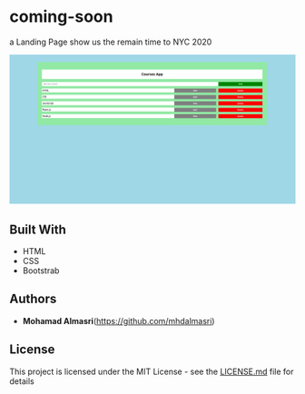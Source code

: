 # coming-soon

a Landing Page show us the remain time to NYC 2020

![alt text](https://github.com/mhdalmasri/courses-app/blob/master/Courses_App.png)


## Built With

* HTML
* CSS 
* Bootstrab 

## Authors

* **Mohamad Almasri**(https://github.com/mhdalmasri)


## License

This project is licensed under the MIT License - see the [LICENSE.md](https://github.com/mhdalmasri/coming-soon/blob/master/LICENSE) file for details

